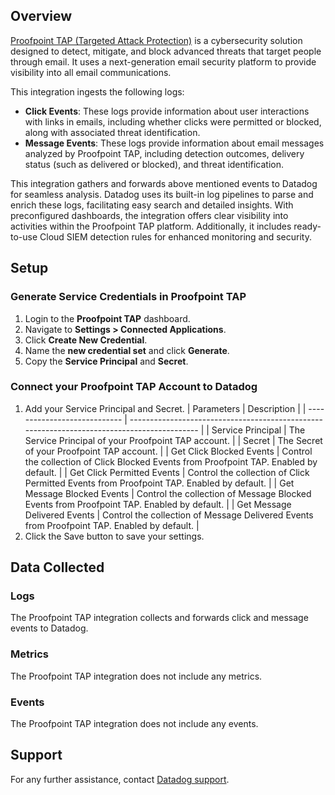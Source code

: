 ## Overview

[Proofpoint TAP (Targeted Attack Protection)][1] is a cybersecurity solution designed to detect, mitigate, and block advanced threats that target people through email. It uses a next-generation email security platform to provide visibility into all email communications.

This integration ingests the following logs:

- **Click Events**: These logs provide information about user interactions with links in emails, including whether clicks were permitted or blocked, along with associated threat identification.
- **Message Events**: These logs provide information about email messages analyzed by Proofpoint TAP, including detection outcomes, delivery status (such as delivered or blocked), and threat identification.

This integration gathers and forwards above mentioned events to Datadog for seamless analysis. Datadog uses its built-in log pipelines to parse and enrich these logs, facilitating easy search and detailed insights. With preconfigured dashboards, the integration offers clear visibility into activities within the Proofpoint TAP platform. Additionally, it includes ready-to-use Cloud SIEM detection rules for enhanced monitoring and security.

## Setup

### Generate Service Credentials in Proofpoint TAP

1. Login to the **Proofpoint TAP** dashboard.
2. Navigate to **Settings > Connected Applications**.
3. Click **Create New Credential**.
4. Name the **new credential set** and click **Generate**.
5. Copy the **Service Principal** and **Secret**.

### Connect your Proofpoint TAP Account to Datadog

1. Add your Service Principal and Secret.
   | Parameters | Description |
   | ---------------------------- | ------------------------------------------------------------------------------------------- |
   | Service Principal | The Service Principal of your Proofpoint TAP account. |
   | Secret | The Secret of your Proofpoint TAP account. |
   | Get Click Blocked Events | Control the collection of Click Blocked Events from Proofpoint TAP. Enabled by default. |
   | Get Click Permitted Events | Control the collection of Click Permitted Events from Proofpoint TAP. Enabled by default. |
   | Get Message Blocked Events | Control the collection of Message Blocked Events from Proofpoint TAP. Enabled by default. |
   | Get Message Delivered Events | Control the collection of Message Delivered Events from Proofpoint TAP. Enabled by default. |
2. Click the Save button to save your settings.

## Data Collected

### Logs

The Proofpoint TAP integration collects and forwards click and message events to Datadog.

### Metrics

The Proofpoint TAP integration does not include any metrics.

### Events

The Proofpoint TAP integration does not include any events.

## Support

For any further assistance, contact [Datadog support][2].

[1]: https://www.proofpoint.com/uk/products/advanced-threat-protection/targeted-attack-protection
[2]: https://docs.datadoghq.com/help/
